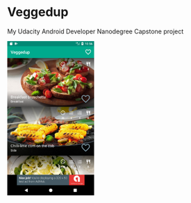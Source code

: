 # Veggedup
My Udacity Android Developer Nanodegree Capstone project

<img src="https://github.com/incon/veggedup-android/blob/master/preview.png" width="200">